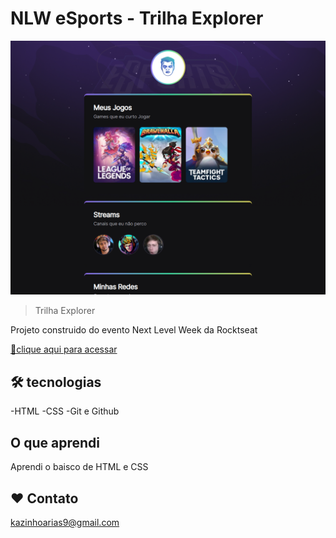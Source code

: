 # NLW eSports - Trilha Explorer

![preview](./.github/preview.png)

>Trilha Explorer

Projeto construido do evento Next Level Week da Rocktseat

[🔗clique aqui para acessar](https://oscarariasneto.github.io/NLW/)

## 🛠 tecnologias

-HTML
-CSS
-Git e Github

## O que aprendi

Aprendi o baisco de HTML e CSS 

## ❤ Contato 

kazinhoarias9@gmail.com